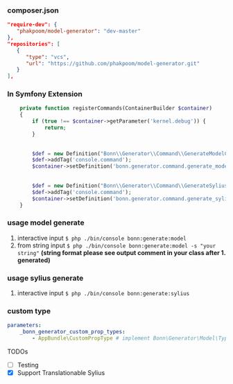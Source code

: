 ### composer.json
```json
"require-dev": {     
   "phakpoom/model-generator": "dev-master"
},
"repositories": [
   {
      "type": "vcs",
      "url": "https://github.com/phakpoom/model-generator.git"
   }
],
```

### In Symfony Extension
```php
    private function registerCommands(ContainerBuilder $container)
    {
        if (true !== $container->getParameter('kernel.debug')) {
            return;
        }
        
      
        $def = new Definition("Bonn\\Generator\\Command\\GenerateModelCommand");
        $def->addTag('console.command');
        $container->setDefinition('bonn.generator.command.generate_model_command', $def);
        
        
        $def = new Definition("Bonn\\Generator\\Command\\GenerateSyliusCommand");
        $def->addTag('console.command');
        $container->setDefinition('bonn.generator.command.generate_sylius_command', $def);
    }
```

### usage model generate
1. interactive input
`$ php ./bin/console bonn:generate:model`
2. from string input
`$ php ./bin/console bonn:generate:model -s "your string"`
**(string format please see output comment in your class after 1. generated)**

### usage sylius generate
1. interactive input
`$ php ./bin/console bonn:generate:sylius`

### custom type
```yml
parameters:
    _bonn_generator_custom_prop_types:
        - AppBundle\CustomPropType # implement Bonn\Generator\Model\Type\PropTypeInterface
```

TODOs
- [ ] Testing
- [x] Support Translationable Sylius
